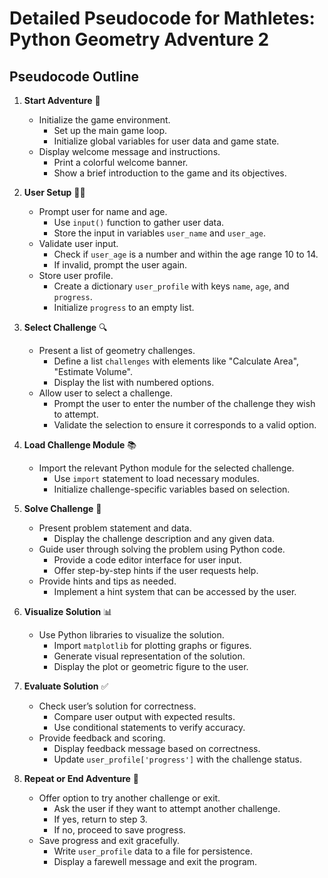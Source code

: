 # Detailed Pseudocode for Mathletes: Python Geometry Adventure 2

## Pseudocode Outline

1. **Start Adventure** 🚀
   - Initialize the game environment.
     - Set up the main game loop.
     - Initialize global variables for user data and game state.
   - Display welcome message and instructions.
     - Print a colorful welcome banner.
     - Show a brief introduction to the game and its objectives.

2. **User Setup** 🧑‍💻
   - Prompt user for name and age.
     - Use `input()` function to gather user data.
     - Store the input in variables `user_name` and `user_age`.
   - Validate user input.
     - Check if `user_age` is a number and within the age range 10 to 14.
     - If invalid, prompt the user again.
   - Store user profile.
     - Create a dictionary `user_profile` with keys `name`, `age`, and `progress`.
     - Initialize `progress` to an empty list.

3. **Select Challenge** 🔍
   - Present a list of geometry challenges.
     - Define a list `challenges` with elements like "Calculate Area", "Estimate Volume".
     - Display the list with numbered options.
   - Allow user to select a challenge.
     - Prompt the user to enter the number of the challenge they wish to attempt.
     - Validate the selection to ensure it corresponds to a valid option.

4. **Load Challenge Module** 📚
   - Import the relevant Python module for the selected challenge.
     - Use `import` statement to load necessary modules.
     - Initialize challenge-specific variables based on selection.

5. **Solve Challenge** 🧠
   - Present problem statement and data.
     - Display the challenge description and any given data.
   - Guide user through solving the problem using Python code.
     - Provide a code editor interface for user input.
     - Offer step-by-step hints if the user requests help.
   - Provide hints and tips as needed.
     - Implement a hint system that can be accessed by the user.

6. **Visualize Solution** 📊
   - Use Python libraries to visualize the solution.
     - Import `matplotlib` for plotting graphs or figures.
     - Generate visual representation of the solution.
     - Display the plot or geometric figure to the user.

7. **Evaluate Solution** ✅
   - Check user’s solution for correctness.
     - Compare user output with expected results.
     - Use conditional statements to verify accuracy.
   - Provide feedback and scoring.
     - Display feedback message based on correctness.
     - Update `user_profile['progress']` with the challenge status.

8. **Repeat or End Adventure** 🔄
   - Offer option to try another challenge or exit.
     - Ask the user if they want to attempt another challenge.
     - If yes, return to step 3.
     - If no, proceed to save progress.
   - Save progress and exit gracefully.
     - Write `user_profile` data to a file for persistence.
     - Display a farewell message and exit the program.

